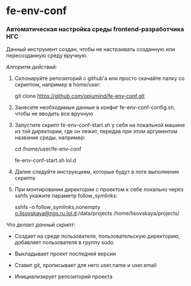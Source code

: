 # fe-env-conf
### Автоматичеcкая настройка среды frontend-разработчика НГС

Данный инструмент создан, чтобы не настраивать созданную или пересозданную среду вручную.

*Алгоритм действий:*
 1. Склонируйте репозиторий с github'а или просто скачайте папку со скриптом, например в home/user:

    git clone https://github.com/opiumind/fe-env-conf.git

 2. Занесите необходимые данные в конфиг fe-env-conf-config.sh, чтобы не вводить все вручную

 3. Запустите скрипт fe-env-conf-start.sh у себя на локальной машине из той директории, где он лежит, передав при этом аргументом название среды, например:

    cd /home/user/fe-env-conf

    fe-env-conf-start.sh lol.d

 4. Далее следуйте инструкциям, которые будут в логе выполнения скрипта

 5. При монтировании директории с проектом к себе локально через sshfs укажите параметр follow_symlinks:

    sshfs -o follow_symlinks,nonempty o.lisovskaya@ngs.ru.lol.d:/data/projects /home/lisovskaya/projects/


*Что делает данный скрипт:*
 * Создает на среде пользователя, пользовательскую директорию, добавляет пользователя в группу sudo

 * Выкладывает проект последней версии

 * Ставит git, прописывает для него user.name и user.email

 * Инициализирует репозиторий проекта